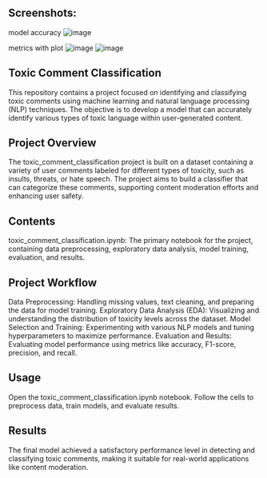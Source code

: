 ## Screenshots:

model accuracy
![image](https://github.com/user-attachments/assets/2bbe3a5f-ab4c-473e-97b2-b59d018c7a28)

metrics with plot
![image](https://github.com/user-attachments/assets/ba9a972b-d8f9-4dae-9cb7-fa589e2daa61)
![image](https://github.com/user-attachments/assets/b43e48cf-3c43-48b3-9c23-1b9640417477)

## Toxic Comment Classification
This repository contains a project focused on identifying and classifying toxic comments using machine learning and natural language processing (NLP) techniques. The objective is to develop a model that can accurately identify various types of toxic language within user-generated content.

## Project Overview
The toxic_comment_classification project is built on a dataset containing a variety of user comments labeled for different types of toxicity, such as insults, threats, or hate speech. The project aims to build a classifier that can categorize these comments, supporting content moderation efforts and enhancing user safety.

## Contents
toxic_comment_classification.ipynb: The primary notebook for the project, containing data preprocessing, exploratory data analysis, model training, evaluation, and results.
## Project Workflow
Data Preprocessing: Handling missing values, text cleaning, and preparing the data for model training.
Exploratory Data Analysis (EDA): Visualizing and understanding the distribution of toxicity levels across the dataset.
Model Selection and Training: Experimenting with various NLP models and tuning hyperparameters to maximize performance.
Evaluation and Results: Evaluating model performance using metrics like accuracy, F1-score, precision, and recall.


## Usage
Open the toxic_comment_classification.ipynb notebook.
Follow the cells to preprocess data, train models, and evaluate results.
## Results
The final model achieved a satisfactory performance level in detecting and classifying toxic comments, making it suitable for real-world applications like content moderation.
